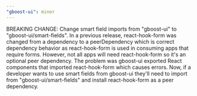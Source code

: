 ```yaml
---
"gboost-ui": minor
---
```


BREAKING CHANGE:
Change smart field imports from "gboost-ui" to "gboost-ui/smart-fields".
In a previous release, react-hook-form was changed from a dependency to a peerDependency which is correct dependency behavior as react-hook-form is used in consuming apps that require forms. However, not all apps will need react-hook-form so it's an optional peer dependency. The problem was gboost-ui exported React components that imported react-hook-form which causes errors. Now, if a developer wants to use smart fields from gboost-ui they'll need to import from "gboost-ui/smart-fields" and install react-hook-form as a peer dependency.
